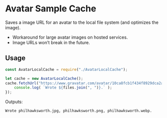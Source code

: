 # Avatar Sample Cache

Saves a image URL for an avatar to the local file system (and optimizes the image).

* Workaround for large avatar images on hosted services.
* Image URLs won’t break in the future.

## Usage

```js
const AvatarLocalCache = require("./AvatarLocalCache");

let cache = new AvatarLocalCache();
cache.fetchUrl("https://www.gravatar.com/avatar/10ca8fcb1f434f8929dca2a8867fb71d?default=404", "philhawksworth").then(function(files) {
    console.log( `Wrote ${files.join(", ")}.` );
});
```

Outputs:

```
Wrote philhawksworth.jpg, philhawksworth.png, philhawksworth.webp.
```
